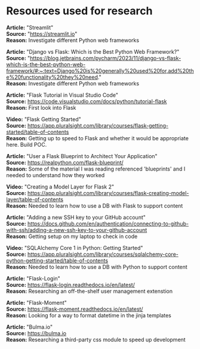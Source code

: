 # Resources used for research

**Article:** "Streamlit"  
**Source:** "https://streamlit.io"  
**Reason:** Investigate different Python web frameworks  

**Article:** "Django vs Flask: Which is the Best Python Web Framework?"  
**Source:** "https://blog.jetbrains.com/pycharm/2023/11/django-vs-flask-which-is-the-best-python-web-framework/#:~:text=Django%20is%20generally%20used%20for,add%20the%20functionality%20they%20need."  
**Reason:** Investigate different Python web frameworks  

**Article:** "Flask Tutorial in Visual Studio Code"  
**Source:** https://code.visualstudio.com/docs/python/tutorial-flask  
**Reason:** First look into Flask  

**Video:** "Flask Getting Started"  
**Source:** https://app.pluralsight.com/library/courses/flask-getting-started/table-of-contents  
**Reason:** Getting up to speed to Flask and whether it would be appropriate here. Build POC.  

**Article:** "User a Flask Blueprint to Architect Your Application"  
**Source:** https://realpython.com/flask-blueprint/  
**Reason:** Some of the material I was reading referenced 'blueprints' and I needed to understand how they worked  

**Video:** "Creating a Model Layer for Flask 2"  
**Source:** https://app.pluralsight.com/library/courses/flask-creating-model-layer/table-of-contents  
**Reason:** Needed to learn how to use a DB with Flask to support content  

**Article:** "Adding a new SSH key to your GitHub account"  
**Source:** https://docs.github.com/en/authentication/connecting-to-github-with-ssh/adding-a-new-ssh-key-to-your-github-account  
**Reason:** Getting setup on my laptop to check in code  

**Video:** "SQLAlchemy Core 1 in Python: Getting Started"  
**Source:** https://app.pluralsight.com/library/courses/sqlalchemy-core-python-getting-started/table-of-contents  
**Reason:** Needed to learn how to use a DB with Python to support content  

**Article:** "Flask-Login"  
**Source:** https://flask-login.readthedocs.io/en/latest/  
**Reason:** Researching an off-the-shelf user management extenstion 

**Article:** "Flask-Moment"  
**Source:** https://flask-moment.readthedocs.io/en/latest/  
**Reason:** Looking for a way to format datetime in the jinja templates 

**Article:** "Bulma.io"  
**Source:** https://bulma.io  
**Reason:** Researching a third-party css module to speed up development 